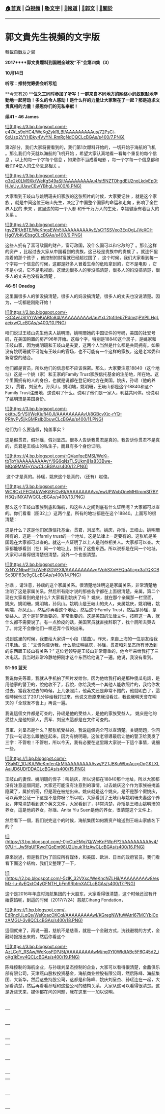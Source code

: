 ###  [:house:首頁](https://github.com/ourhimalayas/home) | [:tv:視頻](https://github.com/ourhimalayas/videos) | [:books:文字](https://github.com/ourhimalayas/txt) | [:newspaper:報道](https://github.com/ourhimalayas/news) | [:eagle:郭文](https://github.com/ourhimalayas/guomedia) | [:pray:關於](https://github.com/ourhimalayas/home/tree/master/about)
---
# 郭文貴先生視頻的文字版
轉載自[戰友之聲](http://littleantvoice.blogspot.com)

**2017****郭文贵爆料到国贼全球发“不”会第四集（3）**

**10****月14****日**



**听写：推特党筹委会听写组**





**今天有20&nbsp;****位义工同时参加了听写！一群来自不同地方的网络小蚂蚁默默地辛勤地一起劳动！多么的令人感动！是什么样的力量让大家聚在了一起？那是追求文贵真相的力量！感恩你们的无私奉献！**



**续41 - 46 James&nbsp;**



[!\[\](https://3.bp.blogspot.com/-e47ALs9oHC4/WeKgZykRLBI/AAAAAAAAAus/72PsCi-6xUsq2VYHBky4VvYN_RmRgNdCQCLcBGAs/s400/7.PNG)](https://3.bp.blogspot.com/-e47ALs9oHC4/WeKgZykRLBI/AAAAAAAAAus/72PsCi-6xUsq2VYHBky4VvYN_RmRgNdCQCLcBGAs/s1600/7.PNG)



第2部分，我们大家将要看到的，我们第1次爆料开始的，一切开始于海航的飞机 。那么我们今天就以海航的飞机开始 ，希望大家认真地看一看每个重复的每个信息 ，以上的每一个字每个信息 ，如果你不当成看电影 ，每一个字每一个信息都和我们14亿人的生命息息相关 。

[!\[\](https://3.bp.blogspot.com/-q3e2k0LM9Xk/WeKg549aSjI/AAAAAAAAAu4/st5NZTOhgdEU2noLkdvEp0tHJeUy_iUawCEwYBhgL/s400/8.PNG)](https://3.bp.blogspot.com/-q3e2k0LM9Xk/WeKg549aSjI/AAAAAAAAAu4/st5NZTOhgdEU2noLkdvEp0tHJeUy_iUawCEwYBhgL/s1600/8.PNG)









大家看到王岐山与姚明珊夫妇家族的这张照片的时候，大家要记住 ，就是这个家族 ，就是中间这位王岐山先生，决定了中国整个国家的命运和走向 ，影响了全世界人民的 未来 ，这里边的每一个人都 和千千万万人的生死，幸福健康有着巨大的关系 。



[!\[\](https://2.bp.blogspot.com/-tgv21PUrBTE/WeKhgsEWn5I/AAAAAAAAAvE/sCf1SSVeo3EqOgLJVeXOI-HgOVbKvEbsgCLcBGAs/s400/9.PNG)](https://2.bp.blogspot.com/-tgv21PUrBTE/WeKhgsEWn5I/AAAAAAAAAvE/sCf1SSVeo3EqOgLJVeXOI-HgOVbKvEbsgCLcBGAs/s1600/9.PNG)









这些人拥有了富可敌国的财产，富可敌国，没什么国可以和它敌的了 。那么这样的资产 ，比起过去大家从中国看到的贵族，这已经是贵族中的贵族了 。就连怀里抱着的那个孩子 ，他控制的财富就已经超过国了 ，这个时候，我们大家看到每一个字每一个信息的时候，这都是好多人冒着生命的危险拿到的，它不是电影 ，它不是小说，它不是电视剧。这里边很多人的爹没搞清楚，很多人的妈没搞清楚，很多人的丈夫也没有说清楚 ，







**46-51 Onedog**



这里面很多人的爹没搞清楚，很多人的妈没搞清楚，很多人的丈夫也没说清楚。因为，一切都是刚刚开始！



[!\[\](https://2.bp.blogspot.com/--3C4wUSl1jY/WeKiABfo84I/AAAAAAAAAvI/auYxL2tpfrIeb7PdmstjPVPILHgLaeixwCLcBGAs/s400/10.PNG)](https://2.bp.blogspot.com/--3C4wUSl1jY/WeKiABfo84I/AAAAAAAAAvI/auYxL2tpfrIeb7PdmstjPVPILHgLaeixwCLcBGAs/s1600/10.PNG)







咱们说过王岐山先生他夫人姚明珊，姚明珊她的中国证件的号码，美国的社安号码，在美国购置的房产96年开始。这每个字，特别是18840这个房子，是姚家和王岐山家，因为姚明珊和王岐山是夫妻，这两个人当然是什么都是共同拥有。如果没有姚明珊就不可能有王岐山的官场，也不可能有一个这样的家族，这是老常委和新常委的结合。



他们都是官员，所以他们的信息都不应该保密。那么，大家要注意18840（这个地址）这是一个姚（家）和王家的Family Trust家族信托基金的注册地，所在地。这个里面拥有的人的身份，也就是说都在登记的地方在美国。姚庆，孙瑶（他的养女），贯君，刘呈杰，孙凤山，姚明端，姚明珊，王岐山都是这个18840和这个Family Trust注册地，这说明了什么。说明了他们是一家人，利益共同体。也说明了姚明珊是美国身份。



[!\[\](https://3.bp.blogspot.com/-ekitbJSrVSI/WeKiufi40JI/AAAAAAAAAvU/8GBcvXjc-rYQ-PRhyPy5jjkGMRslb0buwCLcBGAs/s400/11.PNG)](https://3.bp.blogspot.com/-ekitbJSrVSI/WeKiufi40JI/AAAAAAAAAvU/8GBcvXjc-rYQ-PRhyPy5jjkGMRslb0buwCLcBGAs/s1600/11.PNG)









他们为什么要造假，掩盖事实？

这是假贯君，假孙瑶，假刘呈杰。很多人告诉我贯君是真的。我告诉你贯君不是真的，贯君是王岐山的私生子，而且有多个身份证明。

[!\[\](https://4.bp.blogspot.com/-QVaofqeEMSI/WeKi-tbTpYI/AAAAAAAAAvY/9G6qNzTLSUkm81a833Bwe-MQq9MMEyYcwCLcBGAs/s400/12.PNG)](https://4.bp.blogspot.com/-QVaofqeEMSI/WeKi-tbTpYI/AAAAAAAAAvY/9G6qNzTLSUkm81a833Bwe-MQq9MMEyYcwCLcBGAs/s1600/12.PNG)







&nbsp;这个才是真的。孙瑶，姚庆这个是真的，（还有）赵俊。



[!\[\](https://3.bp.blogspot.com/-WC8CxLEECbU/WeKjSFiOvBI/AAAAAAAAAvc/ewUPWxbOneMHlIromSI7BYH3QslNXA1WQCLcBGAs/s400/13.PNG)](https://3.bp.blogspot.com/-WC8CxLEECbU/WeKjSFiOvBI/AAAAAAAAAvc/ewUPWxbOneMHlIromSI7BYH3QslNXA1WQCLcBGAs/s1600/13.PNG)









那么这个王岐山家族到底和海航，和这些人之间到底有什么证明呢？大家都可以查的。你们看看（图32上）这两个星。所有的地址都是在这个18840。上面写的很清楚：







这是什么？这是他们家族信托基金。贯君，刘呈杰，姚庆，孙瑶，王岐山，姚明珊所有的，这是一个family trust的一个地址，这是法律上一定要有的。这张纸是美国现在大家都可以查的。就这一点证明了以上人是利益相关人。大家都可以查。大家都能够看到（在）同一个地址上，拥有了这些东西。所以说都是在同一个地址。大家可以看得很清楚很清楚，另外一个也很清楚。



[!\[\](https://2.bp.blogspot.com/-XrNYZNbwPTk/WeKj3DVEXII/AAAAAAAAAvg/VphSXnHEQqAIIcgx3aTQKCBSc3DF63e9gCLcBGAs/s400/14.PNG)](https://2.bp.blogspot.com/-XrNYZNbwPTk/WeKj3DVEXII/AAAAAAAAAvg/VphSXnHEQqAIIcgx3aTQKCBSc3DF63e9gCLcBGAs/s1600/14.PNG)







孙瑶 ，请注意，孙瑶的这个家属关系。很清楚地注明这是家属关系，非常清楚地注明了这是家属关系。然后所有刚才说的那些名字都在上面很清楚。亲属，第二个现在大家看到的是什么?&nbsp;大家看到姚庆了吗？ 姚庆，就在那个亲属那一栏里面，姚庆，姚明珊，姚明端，孙凤山。姚明山是王岐山的夫人，亲属姚庆，姚明珊，姚明端，孙凤山。，然后你再看这个地址，然后这个Family Trust，然后是孙瑶，是受益人。这个是非常重要的，非常重要的。这是美国的法律文件，按照这一条，就什么都不需要说了。有一点脸皮的话，美国官员就直接辞职了，找个厕所去哭去了。肯定不会像他们一样还弄个假的出来。





说到这里的时候，我要给大家讲一小段（插曲）。昨天，来自上海的一位朋友给我打电话。说：“文贵你告诉我，什么能证明姚庆，孙瑶，贯君和刘呈杰所有涉及到的东西跟王岐山有关系？” 这位老领导是王岐山非常尊重的，他今年来给我打了三次电话。我当时非常冷静地把刚才这个东西给他说了一遍。他说，我没有看到。









**51-56&nbsp;蓝天**



我说你先等着，我就从手机拍了照片发给你。因为他给我打的是那种傻瓜电話，是用他家的警卫的，說他收不了，我說，你给我找一个其他人能收照片的，我给你发过去，當我发过去的時候，上几张照片，他英文还是非常不錯的，他就明白了，這個時候他过了20几分钟给我打过來，他说文贵原來我沒看过，我说我明天會在明天的「全球发不會上」再说一遍。

我说這個文件都是可查的，孙瑶是他的受益人，是他的家族受益人。 姚庆是他的受益人是他的家人，贯军、刘呈杰這都是在文件可查的。



贯軍、刘呈杰是什么？那张纸受益的，我说這個完全可以查清楚。关键問題，你问了我一句话怎么跟他连起來，因为有姚明珊，这位老领導最后让他的警卫给我发了三字：不管啦！不管啦，所以今天，我有必要在这里跟大家说一下這个事情，说细一些。

[!\[\](https://1.bp.blogspot.com/-Y8aM2_1OJKA/WeKmfenQrMI/AAAAAAAAAvw/P2TJBKuWbcAccgOqGKLXLAaiJD6UDfDDACLcBGAs/s400/15.PNG)](https://1.bp.blogspot.com/-Y8aM2_1OJKA/WeKmfenQrMI/AAAAAAAAAvw/P2TJBKuWbcAccgOqGKLXLAaiJD6UDfDDACLcBGAs/s1600/15.PNG)



王岐山的妻侄、姚明珊的侄子：叫姚庆，所以说都在18840那个地址，所以大家都沒有注意這個问题，大家还可能沒有注意到的事情，过去姚庆这个作为家族被掩盖隐藏了，属於机密，但是現在被挖出來。姚庆就是这个姚庆，是不是那个假姚庆，可以再來公证一下这是不是你呀？所以呢，大家看到了王岐山与姚明珊夫妻这个养女，非常清楚看到这个英文文件，大家看到了，非常清楚，孙瑶是王岐山姚明珊的养女，這是他的养女，孙瑶、Anita Yiu Suen是他的养女，很清楚这个文件上。

然后看下一個，我们说完这个的时候，海航集团如何將资产输送到王岐山家族名下的？



[!\[\](https://3.bp.blogspot.com/-0jcCtpEMg7Q/WeKnFWpFP2I/AAAAAAAAAv4/97UH_Jw5fqUFRwqTQoEm98U2Uouk1HzAwCLcBGAs/s400/16.PNG)](https://3.bp.blogspot.com/-0jcCtpEMg7Q/WeKnFWpFP2I/AAAAAAAAAv4/97UH_Jw5fqUFRwqTQoEm98U2Uouk1HzAwCLcBGAs/s1600/16.PNG)



原來说過，但是我们为了回应所有媒体，和美国、欧洲、日本的政府官员，我们看看下面这个结构，我们又整理了一下，



[!\[\](https://2.bp.blogspot.com/-5zlK_32VXsc/WeKncNZLHiI/AAAAAAAAAv8/esMz-lu-AvEQxtO4yGFNTH_bFm9RbtmXACLcBGAs/s400/17.PNG)](https://2.bp.blogspot.com/-5zlK_32VXsc/WeKncNZLHiI/AAAAAAAAAv8/esMz-lu-AvEQxtO4yGFNTH_bFm9RbtmXACLcBGAs/s1600/17.PNG)



这个是2016年年底时海航集团的十大股东，大家看得很清楚，这个时候还沒有开始露馅呢，到這的时候（2017/7/24）慈航Cihang Fondation，



[!\[\](https://1.bp.blogspot.com/-EdRnclULqQs/WeKoacOXCqI/AAAAAAAAAwI/KGregNWfuWAtrl67MCYblCozAMGU-3v8QCLcBGAs/s400/18.PNG)](https://1.bp.blogspot.com/-EdRnclULqQs/WeKoacOXCqI/AAAAAAAAAwI/KGregNWfuWAtrl67MCYblCozAMGU-3v8QCLcBGAs/s1600/18.PNG)



這個就来了，再说一遍，慈航不是慈善，就是一个金融方式，洗钱避稅的方式，金融時报报出来的，然后你看这个



[!\[\](https://3.bp.blogspot.com/-AzLCgY_RSAw/WeKosFDPJ5I/AAAAAAAAAwM/nq0YI0WldtABc5F6G45d2_ioXg1kEvv4QCLcBGAs/s400/19.PNG)](https://3.bp.blogspot.com/-AzLCgY_RSAw/WeKosFDPJ5I/AAAAAAAAAwM/nq0YI0WldtABc5F6G45d2_ioXg1kEvv4QCLcBGAs/s1600/19.PNG)



陈峰控制的海航企业，与孙瑶刘呈杰控制的企业，大家可以看得很清楚，金鼎俱乐部有限公司，天津燕山股权投资基金，海航商业控股有限公司，然后陈峰、海航集团、大新华，然后这些持股公司，这都是和陈峰、姚庆刘呈杰、孙瑶连在一起，大家看清楚，然后再看看孙瑶和这些公司的结构关系，大家从这可以看得很清楚。这是近些天来，媒体都在问的问题，我在这里一一加以说明。



&nbsp;&nbsp;




















| <br><br> |
| --- |
| <br><br> | <br><br> |











| <br><br> |
| --- |
| <br><br> |  |











| <br><br> |
| --- |
| <br><br> |  |

















  
<u></u><sub></sub><sup></sup><strike></strike>